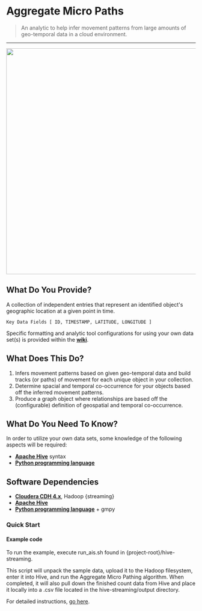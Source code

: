 Aggregate Micro Paths
=====================

> An analytic to help infer movement patterns from large amounts of geo-temporal data in a cloud environment.

---

<img src="https://raw.github.com/Sotera/aggregate-micro-paths/master/docs/images/europe-1.png" align="center" width="600" />

## What Do You Provide? ##
A collection of independent entries that represent an identified object's geographic location at a given point in time.

	Key Data Fields [ ID, TIMESTAMP, LATITUDE, LONGITUDE ]

Specific formatting and analytic tool configurations for using your own data set(s) is provided within the **[wiki](https://github.com/Sotera/aggregate-micro-paths/wiki)**.

## What Does This Do?
1. Infers movement patterns based on given geo-temporal data and build tracks (or paths) of movement for each unique object in your collection.
2. Determine spacial and temporal co-occurrence for your objects based off the inferred movement patterns.
3. Produce a graph object where relationships are based off the (configurable) definition of geospatial and temporal co-occurrence.

## What Do You Need To Know? ##
In order to utilize your own data sets, some knowledge of the following aspects will be required:
* **[Apache Hive](http://hive.apache.org/)** syntax
* **[Python programming language](https://www.python.org/)**

## Software Dependencies ##
* **[Cloudera CDH 4.x](http://www.cloudera.com/content/cloudera/en/products-and-services/cdh.html)**, Hadoop {streaming}
* **[Apache Hive](http://hive.apache.org/)**
* **[Python programming language](https://www.python.org/)** + gmpy

### Quick Start

#### Example code

To run the example, execute run_ais.sh found in {project-root}/hive-streaming.  

This script will unpack the sample data, upload it to the Hadoop filesystem, enter it into Hive, and run the Aggregate Micro Pathing algorithm.  When completed, it will also pull down the finished count data from Hive and place it locally into a .csv file located in the hive-streaming/output directory.

For detailed instructions, [go here](https://github.com/Sotera/aggregate-micro-paths/wiki).

